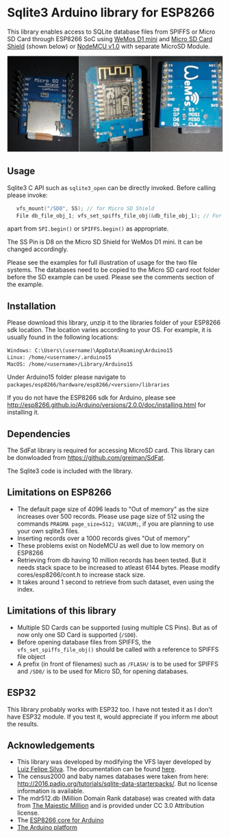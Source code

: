 # Sqlite3 Arduino library for ESP8266
This library enables access to SQLite database files from SPIFFS or Micro SD Card through ESP8266 SoC using [WeMos D1 mini](https://wiki.wemos.cc/products:d1:d1_mini) and [Micro SD Card Shield](https://wiki.wemos.cc/products:d1_mini_shields:micro_sd_card_shield) (shown below) or [NodeMCU v1.0](https://en.wikipedia.org/wiki/NodeMCU) with separate MicroSD Module.

![](d1_mini_msd_shield_strip.png?raw=true)

## Usage
Sqlite3 C API such as `sqlite3_open` can be directly invoked. Before calling please invoke:

```c++
   vfs_mount("/SD0", SS); // for Micro SD Shield
   File db_file_obj_1; vfs_set_spiffs_file_obj(&db_file_obj_1); // For SPIFFS
```
apart from `SPI.begin()` or `SPIFFS.begin()` as appropriate.

The SS Pin is D8 on the Micro SD Shield for WeMos D1 mini.  It can be changed accordingly.

Please see the examples for full illustration of usage for the two file systems. The databases need to be copied to the Micro SD card root folder before the SD example can be used.  Please see the comments section of the example.

## Installation
Please download this library, unzip it to the libraries folder of your ESP8266 sdk location. The location varies according to your OS.  For example, it is usually found in the following locations:
```
Windows: C:\Users\(username)\AppData\Roaming\Arduino15
Linux: /home/<username>/.arduino15
MacOS: /home/<username>/Library/Arduino15
```
Under Arduino15 folder please navigate to `packages/esp8266/hardware/esp8266/<version>/libraries`

If you do not have the ESP8266 sdk for Arduino, please see http://esp8266.github.io/Arduino/versions/2.0.0/doc/installing.html for installing it.

## Dependencies
The SdFat library is required for accessing MicroSD card.  This library can be donwloaded from https://github.com/greiman/SdFat.

The Sqlite3 code is included with the library.

## Limitations on ESP8266
* The default page size of 4096 leads to "Out of memory" as the size increases over 500 records. Please use page size of 512 using the commands `PRAGMA page_size=512; VACUUM;`, if you are planning to use your own sqlite3 files.
* Inserting records over a 1000 records gives "Out of memory"
* These problems exist on NodeMCU as well due to low memory on ESP8266
* Retrieving from db having 10 million records has been tested. But it needs stack space to be increased to atleast 6144 bytes.  Please modify cores/esp8266/cont.h to increase stack size.
* It takes around 1 second to retrieve from such dataset, even using the index.

## Limitations of this library
* Multiple SD Cards can be supported (using multiple CS Pins). But as of now only one SD Card is supported (`/SD0`).  
* Before opening database files from SPIFFS, the `vfs_set_spiffs_file_obj()` should be called with a reference to SPIFFS file object
* A prefix (in front of filenames) such as `/FLASH/` is to be used for SPIFFS and `/SD0/` is to be used for Micro SD,  for opening databases.

## ESP32

This library probably works with ESP32 too. I have not tested it as I don't have ESP32 module.  If you test it, would appreciate if you inform me about the results.

## Acknowledgements
* This library was developed by modifying the VFS layer developed by [Luiz Felipe Silva](https://github.com/luizfeliperj). The documentation can be found [here](https://nodemcu.readthedocs.io/en/master/en/modules/sqlite3/).
* The census2000 and baby names databases were taken from here: http://2016.padjo.org/tutorials/sqlite-data-starterpacks/. But no license information is available.
* The mdr512.db (Million Domain Rank database) was created with data from [The Majestic Million](https://majestic.com/reports/majestic-million) and is provided under CC 3.0 Attribution license.
* The [ESP8266 core for Arduino](https://github.com/esp8266/Arduino)
* [The Arduino platform](https://arduino.cc)
